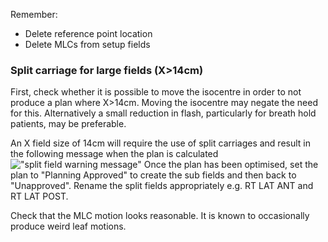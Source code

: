 Remember:

- Delete reference point location
- Delete MLCs from setup fields

### Split carriage for large fields (X>14cm)

First, check whether it is possible to move the isocentre in order to not produce a plan where X>14cm.  Moving the isocentre may negate the need for this. Alternatively a small reduction in flash, particularly for breath hold patients, may be preferable.

An X field size of 14cm will require the use of split carriages and result in the following message when the plan is calculated
!["split field warning message"](split_field.png)
Once the plan has been optimised, set the plan to "Planning Approved" to create the sub fields and then back to "Unapproved". Rename the split fields appropriately e.g. RT LAT ANT and RT LAT POST.

Check that the MLC motion looks reasonable. It is known to occasionally produce weird leaf motions.